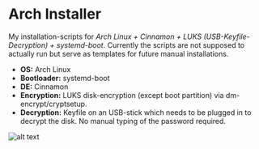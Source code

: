 # Arch Installer
My installation-scripts for *Arch Linux + Cinnamon + LUKS (USB-Keyfile-Decryption) + systemd-boot*. Currently the scripts are not supposed to actually run but serve as templates for future manual installations.
- **OS:** Arch Linux
- **Bootloader:** systemd-boot
- **DE:** Cinnamon
- **Encryption:** LUKS disk-encryption (except boot partition) via dm-encrypt/cryptsetup.
- **Decryption:** Keyfile on an USB-stick which needs to be plugged in to decrypt the disk. No manual typing of the password required.

![alt text]()
